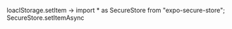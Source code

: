 

loaclStorage.setItem
->
import * as SecureStore from "expo-secure-store";
SecureStore.setItemAsync


